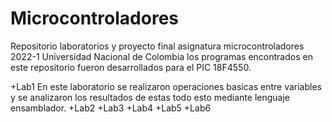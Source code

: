 # Microcontroladores
Repositorio laboratorios y proyecto final asignatura microcontroladores 2022-1 Universidad Nacional de Colombia
los programas encontrados en este repositorio fueron desarrollados para el PIC 18F4550.

+Lab1
En este laboratorio se realizaron operaciones basicas entre variables y se analizaron los resultados de estas todo esto mediante lenguaje ensamblador.
+Lab2
+Lab3
+Lab4
+Lab5
+Lab6

